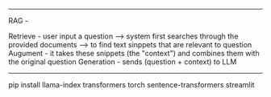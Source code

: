 ***

RAG - 

Retrieve - user input a question --> system first searches through the provided documents --> to find text sinppets that are relevant to question 
Augument - it takes these snippets (the "context") and combines them with the original question 
Generation - sends (question + context) to LLM

***

pip install llama-index transformers torch sentence-transformers streamlit